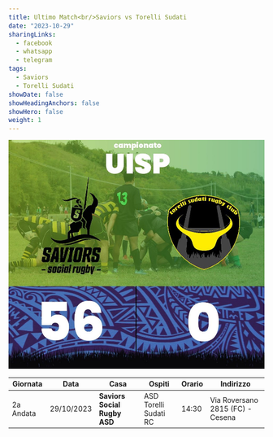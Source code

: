 ```yaml
---
title: Ultimo Match<br/>Saviors vs Torelli Sudati
date: "2023-10-29"
sharingLinks:
  - facebook
  - whatsapp
  - telegram
tags:
  - Saviors
  - Torelli Sudati
showDate: false
showHeadingAnchors: false
showHero: false
weight: 1
---
```


![](./featured.jpg)

| Giornata  | Data       | Casa                         | Ospiti                | Orario | Indirizzo                        |
| --------- | ---------- | ---------------------------- | --------------------- | ------ | -------------------------------- |
| 2a Andata | 29/10/2023 | **Saviors Social Rugby ASD** | ASD Torelli Sudati RC | 14:30  | Via Roversano 2815 (FC) - Cesena |
